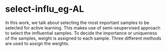 # select-influ_eg-AL

In this work, we talk about selecting the most important samples to be selected for active learning. This makes use of semi-seupervised approach to select the imfluential samples.
To decide the importance or uniqueness of the samples, weight is assigned to each sample. Three different methods are used to assign the weights. 
